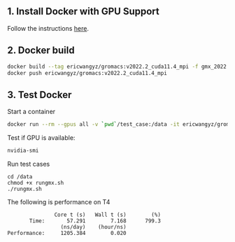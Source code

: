 ## 1. Install Docker with GPU Support
Follow the instructions [here](https://docs.nvidia.com/datacenter/cloud-native/container-toolkit/install-guide.html#docker).
## 2. Docker build
```bash
docker build --tag ericwangyz/gromacs:v2022.2_cuda11.4_mpi -f gmx_2022.2_cuda11.4_mpi.dockerfile
docker push ericwangyz/gromacs:v2022.2_cuda11.4_mpi
```
## 3. Test Docker
Start a container
```bash
docker run --rm --gpus all -v `pwd`/test_case:/data -it ericwangyz/gromacs:v2022.2_cuda11.4_mpi
```

Test if GPU is available:
```bash
nvidia-smi
```
Run test cases
```
cd /data
chmod +x rungmx.sh
./rungmx.sh
```
The following is performance on T4
```
               Core t (s)   Wall t (s)        (%)
       Time:       57.291        7.168      799.3
                 (ns/day)    (hour/ns)
Performance:     1205.384        0.020
```
